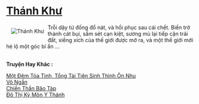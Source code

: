 <a href="https://truyenwiki.net/thanh-khu.35274/" title="Thánh Khư"><h1>Thánh Khư</h1></a><div style="display:table"><img align="right" style="float: left; padding: 10px;" src="https://truyenwiki.net/a/img/str/src/35274.jpg" alt="Thánh Khư">Trỗi dậy từ đống đổ nát, và hồi phục sau cái chết. Biển trở thành cát bụi, sấm sét cạn kiệt, sương mù lại tiếp cận trái đất, xiềng xích của thế giới được mở ra, và một thế giới mới hé lộ một góc bí ẩn ...</div><p><br><b>Truyện Hay Khác :</b></p><a href="https://truyenwiki.net/mot-dem-toa-tinh-tong-tai-tien-sinh-thinh-on-nhu.36602/" alt="Một Đêm Tỏa Tình, Tổng Tài Tiên Sinh Thỉnh Ôn Nhu">Một Đêm Tỏa Tình, Tổng Tài Tiên Sinh Thỉnh Ôn Nhu</a><br/><a href="https://sangtacviet.wordpress.com/2020/10/22/vo-ngan/" alt="Vô Ngần">Vô Ngần</a><br/><a href="https://sangtacviet.wordpress.com/2020/10/22/chien-than-bao-tap/" alt="Chiến Thần Bão Táp">Chiến Thần Bão Táp</a><br/><a href="https://sangtacviet.wordpress.com/2020/10/22/do-thi-ky-mon-y-thanh/" alt="Đô Thị Kỳ Môn Y Thánh">Đô Thị Kỳ Môn Y Thánh</a><br/>